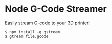 # Node G-Code Streamer

Easily stream G-code to your 3D printer!

```
$ npm install -g gstream
$ gtream file.gcode
```
